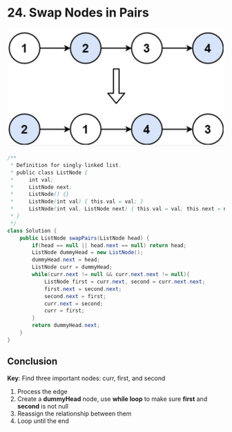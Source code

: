 # 24. Swap Nodes in Pairs

![](<../\_book/.gitbook/assets/image (2).png>)

```java
/**
 * Definition for singly-linked list.
 * public class ListNode {
 *     int val;
 *     ListNode next;
 *     ListNode() {}
 *     ListNode(int val) { this.val = val; }
 *     ListNode(int val, ListNode next) { this.val = val; this.next = next; }
 * }
 */
class Solution {
    public ListNode swapPairs(ListNode head) {
        if(head == null || head.next == null) return head;
        ListNode dummyHead = new ListNode();
        dummyHead.next = head;
        ListNode curr = dummyHead;
        while(curr.next != null && curr.next.next != null){
            ListNode first = curr.next, second = curr.next.next;
            first.next = second.next;
            second.next = first;
            curr.next = second;
            curr = first;
        }
        return dummyHead.next;
    }
}
```

## Conclusion

**Key**: Find three important nodes: curr, first, and second

1. Process the edge
2. Create a **dummyHead** node, use **while loop** to make sure **first** and **second** is not null
3. Reassign the relationship between them
4. Loop until the end
